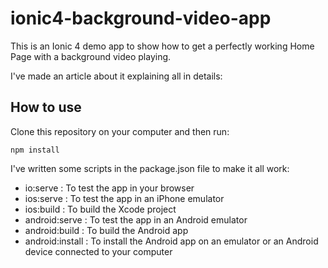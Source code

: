 # ionic4-background-video-app
This is an Ionic 4 demo app to show how to get a perfectly working Home Page with a background video playing.

I've made an article about it explaining all in details: 

## How to use

Clone this repository on your computer and then run:

```
npm install
```

I've written some scripts in the package.json file to make it all work:

- io:serve : To test the app in your browser
- ios:serve : To test the app in an iPhone emulator
- ios:build : To build the Xcode project
- android:serve : To test the app in an Android emulator
- android:build : To build the Android app
- android:install : To install the Android app on an emulator or an Android device connected to your computer
